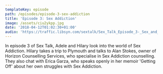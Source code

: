 ```yaml
---
templateKey: episode
path: /episodes/episode-3-sex-addiction
title: 'Episode 3: Sex Addiction'
image: /assets/ciu2ykpp.jpg
date: '2018-04-12T01:02:30+01:00'
audio: 'https://traffic.libsyn.com/sextalk/Sex_Talk_Episode_3-_Sex_and_Addiction.mp3'
---
```

In episode 3 of Sex Talk, Adele and Hilary look into the world of Sex Addiction. Hilary takes a trip to Plymouth and talks to Alan Stokes, owner of Horizon Counselling Services,  who specialise in Sex Addiction counselling. They also chat with Erica Garza, who speaks openly in her memoir 'Getting Off' about her own struggles with Sex Addiction.
